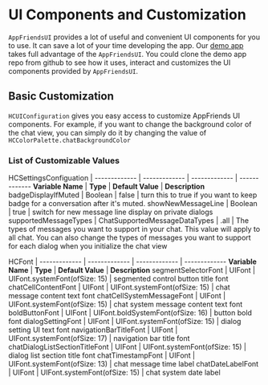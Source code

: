 # UI Components and Customization
`AppFriendsUI` provides a lot of useful and convenient UI components for you to use. It can save a lot of your time developing the app. Our [demo app](https://github.com/Hacknocraft/AppFriendsiOSSample) takes full advantage of the `AppFriendsUI`. You could clone the demo app repo from github to see how it uses, interact and customizes the UI components provided by `AppFriendsUI`.

## Basic Customization
`HCUIConfiguration` gives you easy access to customize AppFriends UI components. For example, if you want to change the background color of the chat view, you can simply do it by changing the value of `HCColorPalette.chatBackgroundColor`

### List of Customizable Values

HCSettingsConfiguation    |
-------------             |   -------------  |   -------------     |   -------------
**Variable Name**         |    **Type**      |  **Default Value**  |     **Description**
badgeDisplayIfMuted       |     Boolean      |     false     | turn this to true if you want to keep badge for a conversation after it's muted.
showNewMessageLine        |     Boolean      |     true      | switch for new message line display on private dialogs
supportedMessageTypes     | ChatSupportedMessageDataTypes |     .all    |  The types of messages you want to support in your chat. This value will apply to all chat. You can also change the types of messages you want to support for each dialog when you initialize the chat view

HCFont                    |
-------------             |   -------------  |   -------------     |   -------------
**Variable Name**         |    **Type**      |  **Default Value**  |     **Description**
segmentSelectorFont       |     UIFont       |  UIFont.systemFont(ofSize: 15)  | segmented control button title font
chatCellContentFont       |     UIFont       |  UIFont.systemFont(ofSize: 15)  | chat message content text font
chatCellSystemMessageFont |     UIFont       |  UIFont.systemFont(ofSize: 15)  | chat system message content text font
boldButtonFont            |     UIFont       |  UIFont.boldSystemFont(ofSize: 16) |  button bold font
dialogSettingFont         |     UIFont       |  UIFont.systemFont(ofSize: 15)  | dialog setting UI text font
navigationBarTitleFont    |     UIFont       |  UIFont.systemFont(ofSize: 17)  | navigation bar title font
chatDialogListSectionTitleFont    |     UIFont       |  UIFont.systemFont(ofSize: 15)  | dialog list section title font
chatTimestampFont         |     UIFont       |  UIFont.systemFont(ofSize: 13)  | chat message time label
chatDateLabelFont         |     UIFont       |  UIFont.systemFont(ofSize: 15)  | chat system date label
